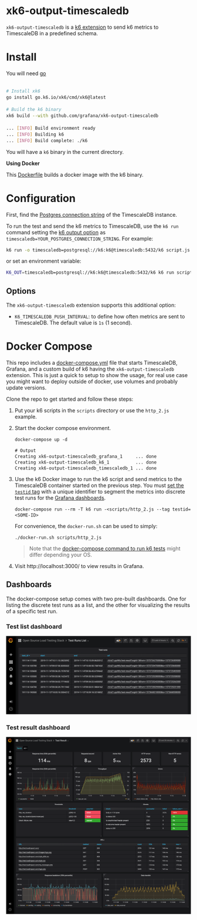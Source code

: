 # xk6-output-timescaledb

`xk6-output-timescaledb` is a [k6 extension](https://k6.io/docs/extensions/) to send k6 metrics to TimescaleDB in a predefined schema.

# Install

You will need [go](https://golang.org/)

```bash

# Install xk6
go install go.k6.io/xk6/cmd/xk6@latest

# Build the k6 binary
xk6 build --with github.com/grafana/xk6-output-timescaledb

... [INFO] Build environment ready
... [INFO] Building k6
... [INFO] Build complete: ./k6
```
You will have a `k6` binary in the current directory.

**Using Docker**

This [Dockerfile](./Dockerfile) builds a docker image with the k6 binary.


# Configuration


First, find the [Postgres connection string](https://www.postgresql.org/docs/current/libpq-connect.html#LIBPQ-CONNSTRING) of the TimescaleDB instance.

To run the test and send the k6 metrics to TimescaleDB, use the `k6 run` command setting the [k6 output option](https://k6.io/docs/using-k6/options/#results-output) as `timescaledb=YOUR_POSTGRES_CONNECTION_STRING`. For example:


```bash
k6 run -o timescaledb=postgresql://k6:k6@timescaledb:5432/k6 script.js
```

or set an environment variable:

```bash
K6_OUT=timescaledb=postgresql://k6:k6@timescaledb:5432/k6 k6 run script.js
```

## Options

The `xk6-output-timescaledb` extension supports this additional option:

- `K6_TIMESCALEDB_PUSH_INTERVAL`: to define how often metrics are sent to TimescaleDB.  The default value is `1s` (1 second).

# Docker Compose

This repo includes a [docker-compose.yml](./docker-compose.yml) file that starts TimescaleDB, Grafana, and a custom build of k6 having the `xk6-output-timescaledb` extension. This is just a quick to setup to show the usage, for real use case you might want to deploy outside of docker, use volumes and probably update versions.

Clone the repo to get started and follow these steps: 

1. Put your k6 scripts in the `scripts` directory or use the `http_2.js` example.

3. Start the docker compose environment.
	```shell
	docker-compose up -d
	```

	```shell
	# Output
	Creating xk6-output-timescaledb_grafana_1     ... done
	Creating xk6-output-timescaledb_k6_1          ... done
	Creating xk6-output-timescaledb_timescaledb_1 ... done
	```

4. Use the k6 Docker image to run the k6 script and send metrics to the TimescaleDB container started on the previous step. You must [set the `testid` tag](https://k6.io/docs/using-k6/tags-and-groups/#test-wide-tags) with a unique identifier to segment the metrics into discrete test runs for the [Grafana dashboards](#dashboards).
    ```shell
    docker-compose run --rm -T k6 run -<scripts/http_2.js --tag testid=<SOME-ID>
    ```
   For convenience, the `docker-run.sh` can be used to simply:
    ```shell
    ./docker-run.sh scripts/http_2.js
    ```

	> Note that the [docker-compose command to run k6 tests](https://k6.io/docs/getting-started/running-k6/) might differ depending your OS.

5. Visit http://localhost:3000/ to view results in Grafana.

## Dashboards

The docker-compose setup comes with two pre-built dashboards. One for listing the discrete test runs as a list, and the other for visualizing the results of a specific test run.

### Test list dashboard

![Dashboard of test runs](./images/dashboard-test-runs.png)

### Test result dashboard

![Dashboard of test result](./images/dashboard-test-result.png)
